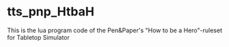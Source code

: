 # tts_pnp_HtbaH
This is the lua program code of the Pen&amp;Paper's "How to be a Hero"-ruleset for Tabletop Simulator
